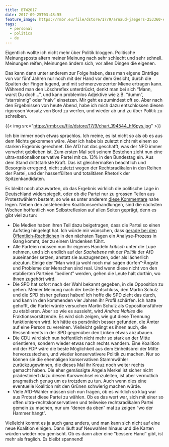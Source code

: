 ```yaml
---
title: BTW2017
date: 2017-09-25T03:48:55
feature_image: https://rmbr.eu/file/dstore/17/9/arnaud-jaegers-253360-e1506291402440_azgkdm.jpg
tags:
  - personal
  - politics
  - de
---
```


Eigentlich wollte ich nicht mehr über Politik bloggen. Politische Meinungsposts altern meiner Meinung nach sehr schlecht und sehr schnell. Meinungen reifen, Meinungen ändern sich, vor allen Dingen die eigenen.

Das kann dann unter anderem zur Folge haben, dass man eigene Einträge von vor fünf Jahren nur noch mit der Hand vor dem Gesicht, durch die Spalten der Finger lugend, und mit schmerzverzerrter Miene ertragen kann. Während man den Löschreflex unterdrückt, denkt man bei sich “Mann, warst Du doch…”, und kann problemlos Adjektive wie z.B. “dumm”, “starrsinnig” oder “naiv” einsetzen. Mir geht es zumindest oft so. Aber nach den Ergebnissen von heute Abend, habe ich mich dazu entschlossen diesen rigorosen Vorsatz von Bord zu werfen, und wieder ab und zu über Politik zu schreiben.

{{< img src="https://rmbr.eu/file/dstore/17/9/chart_194544_hf6pys.jpg" >}}

Ich bin immer noch etwas sprachlos. Ich meine, es ist nicht so als ob es aus dem Nichts gekommen wäre. Aber ich habe bis zuletzt nicht mit einem so starken Ergebnis gerechnet. Die AfD hat das geschafft, was der NPD immer verwehrt geblieben ist. Zum ersten Mal seit seinem Bestehen zieht nun eine ultra-nationalkonservative Partei mit ca. 13% in den Bundestag ein. Aus dem Stand drittstärkste Kraft. Das ist gleichermaßen beachtlich und Besorgnis erregend, nicht zuletzt wegen der Rechtsradikalen in den Reihen der Partei, und der hasserfüllten und totalitären Rhetorik der Spitzenkandidaten.

Es bleibt noch abzuwarten, ob das Ergebnis wirklich die politische Lage in Deutschland widerspiegelt, oder ob die Partei nur zu grossen Teilen aus Protestwählern besteht, so wie es unter anderem [diese Kommentare](http://www.zeit.de/politik/deutschland/2017-09/wahlentscheidung-warum-afd-gewaehlt#comments) nahe legen. Neben den anstehenden Koalitionsverhandlungen, sind die nächsten Wochen hoffentlich von Selbstreflexion auf allen Seiten geprägt, denn es gibt viel zu tun:

* Die Medien haben ihren Teil dazu beigetragen, dass die Partei so einen Aufstieg hingelegt hat. Ich würde mir wünschen, dass [gerade bei den Öffentlich-Rechtlichen](http://www.zeit.de/kultur/film/2017-09/wahlabend-tv-bundestagswahl-elefantenrunde-ard-zdf) in den nächsten Tagen ein Analyse-Prozess in Gang kommt, der zu einem Umdenken führt.
* Alle Parteien müssen nun Ihr eigenes Handeln _kritisch_ unter die Lupe nehmen, und sich endlich auf der _Sachebene_ mit der _Politik_ der AfD auseinander setzen, anstatt sie auszugrenzen, oder als lächerlich abzutun. Einige der “Man wird ja wohl noch mal sagen dürfen”-Ängste und Probleme der Menschen sind real. Und wenn diese nicht von den etablierten Parteien “bedient” werden, gehen die Leute halt dorthin, wo ihnen zugehört wird.
* Die SPD hat sofort nach der Wahl bekannt gegeben, in die Opposition zu gehen. Meiner Meinung nach der beste Entschluss, den Martin Schulz und die SPD bisher gefasst haben! Ich hoffe die SPD zieht das durch, und kann in den kommenden vier Jahren ihr Profil schärfen. Ich hatte gehofft, die Partei würde versuchen Martin Schulz als Oppositionsführer zu etablieren. Aber so wie es aussieht, wird _Andrea Nahles_ die Fraktionsvorsitzende. Es wird sich zeigen, wie gut diese Trennung funktionieren wird. Ich hätte es persönlich besser gefunden, die Ämter auf eine Person zu vereinen. Vielleicht gelingt es ihnen auch, die Ressentiments in der SPD gegenüber den Linken etwas abzubauen.
* Die CDU wird sich nun hoffentlich nicht mehr so stark an der Mitte orientieren, sondern wieder etwas nach rechts wandern. Eine Koalition mit der FDP wäre die beste Möglichkeit aus dem Einheitsbrei der Mitte hervorzustechen, und wieder konservativere Politik zu machen. Nur so können sie die ehemaligen konservativen Stammwähler zurückzugewinnen, die dieses Mal ihr Kreuz noch weiter rechts gemacht haben. Die eher gemässigte Angela Merkel ist sicher nicht prädestiniert dazu diesen Kurswechsel einzuleiten, ist aber vermutlich pragmatisch genug um es trotzdem zu tun. Auch wenn dies eine eventuelle Koalition mit den Grünen schwierig machen würde.
* Viele AfD-Wähler müssen sich nun fragen, ob es wirklich so klug war aus Protest diese Partei zu wählen. Ob es das wert war, sich mit einer so offen ultra-rechtskonservativen und teilweise rechtsradikalen Partei gemein zu machen, nur um “denen da oben” mal zu zeigen “wo der Hammer hängt”.

Vielleicht kommt es ja auch ganz anders, und man kann sich nicht auf eine neue Koalition einigen. Dann läuft auf Neuwahlen hinaus und die Karten würden wieder neu gemischt. Ob es dann aber eine “bessere Hand” gibt, ist mehr als fraglich. Es bleibt spannend!
